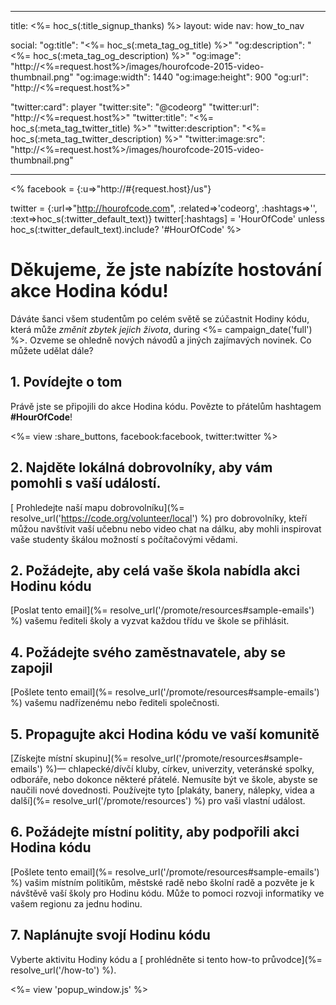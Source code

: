 * * *

title: <%= hoc_s(:title_signup_thanks) %> layout: wide nav: how_to_nav

social: "og:title": "<%= hoc_s(:meta_tag_og_title) %>" "og:description": "<%= hoc_s(:meta_tag_og_description) %>" "og:image": "http://<%=request.host%>/images/hourofcode-2015-video-thumbnail.png" "og:image:width": 1440 "og:image:height": 900 "og:url": "http://<%=request.host%>"

"twitter:card": player "twitter:site": "@codeorg" "twitter:url": "http://<%=request.host%>" "twitter:title": "<%= hoc_s(:meta_tag_twitter_title) %>" "twitter:description": "<%= hoc_s(:meta_tag_twitter_description) %>" "twitter:image:src": "http://<%=request.host%>/images/hourofcode-2015-video-thumbnail.png"

* * *

<% facebook = {:u=>"http://#{request.host}/us"}

twitter = {:url=>"http://hourofcode.com", :related=>'codeorg', :hashtags=>'', :text=>hoc_s(:twitter_default_text)} twitter[:hashtags] = 'HourOfCode' unless hoc_s(:twitter_default_text).include? '#HourOfCode' %>

# Děkujeme, že jste nabízíte hostování akce Hodina kódu!

Dáváte šanci všem studentům po celém světě se zúčastnit Hodiny kódu, která může *změnit zbytek jejich života*, during <%= campaign_date('full') %>. Ozveme se ohledně nových návodů a jiných zajímavých novinek. Co můžete udělat dále?

## 1. Povídejte o tom

Právě jste se připojili do akce Hodina kódu. Povězte to přátelům hashtagem **#HourOfCode**!

<%= view :share_buttons, facebook:facebook, twitter:twitter %>

## 2. Najděte lokálná dobrovolníky, aby vám pomohli s vaší událostí.

[ Prohledejte naší mapu dobrovolníku](%= resolve_url('https://code.org/volunteer/local') %) pro dobrovolníky, kteří můžou navštívit vaší učebnu nebo video chat na dálku, aby mohli inspirovat vaše studenty škálou možností s počítačovými vědami.

## 2. Požádejte, aby celá vaše škola nabídla akci Hodinu kódu

[Poslat tento email](%= resolve_url('/promote/resources#sample-emails') %) vašemu řediteli školy a vyzvat každou třídu ve škole se přihlásit.

## 4. Požádejte svého zaměstnavatele, aby se zapojil

[Pošlete tento email](%= resolve_url('/promote/resources#sample-emails') %) vašemu nadřízenému nebo řediteli společnosti.

## 5. Propagujte akci Hodina kódu ve vaší komunitě

[Získejte místní skupinu](%= resolve_url('/promote/resources#sample-emails') %)— chlapecké/dívčí kluby, církev, univerzity, veteránské spolky, odboráře, nebo dokonce některé přátelé. Nemusíte být ve škole, abyste se naučili nové dovednosti. Používejte tyto [plakáty, banery, nálepky, videa a další](%= resolve_url('/promote/resources') %) pro vaši vlastní událost.

## 6. Požádejte místní politity, aby podpořili akci Hodina kódu

[Pošlete tento email](%= resolve_url('/promote/resources#sample-emails') %) vašim místním politikům, městské radě nebo školní radě a pozvěte je k návštěvě vaší školy pro Hodinu kódu. Může to pomoci rozvoji informatiky ve vašem regionu za jednu hodinu.

## 7. Naplánujte svojí Hodinu kódu

Vyberte aktivitu Hodiny kódu a [ prohlédněte si tento how-to průvodce](%= resolve_url('/how-to') %).

<%= view 'popup_window.js' %>